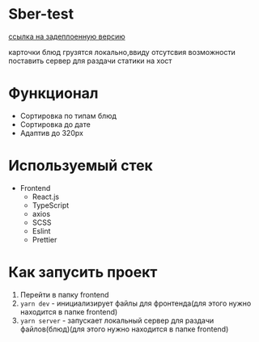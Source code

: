 # Sber-test

[ссылка на задеплоенную версию](https://moonlit-meringue-0295d0.netlify.app/)

карточки блюд грузятся локально,ввиду отсутсвия возможности поставить сервер для раздачи статики на хост

# Функционал

- Сортировка по типам блюд
- Сортировка до дате 
- Адаптив до 320px

# Используемый стек 

- Frontend 
    - React.js
    - TypeScript
    - axios
    - SCSS
    - Eslint
    - Prettier

# Как запусить проект
1. Перейти в папку frontend
2. `yarn dev` - инициализирует файлы для фронтенда(для этого нужно находится в папке frontend)
3. `yarn server` - запускает локальный сервер для раздачи файлов(блюд)(для этого нужно находится в папке frontend)